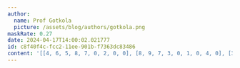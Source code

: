 ```yaml
---
author:
  name: Prof Gotkola
  picture: /assets/blog/authors/gotkola.png
maskRate: 0.27
date: 2024-04-17T14:00:02.021777
id: c8f40f4c-fcc2-11ee-901b-f7363dc83486
content: '[[4, 6, 5, 8, 7, 0, 2, 0, 0], [8, 9, 7, 3, 0, 1, 0, 4, 0], [3, 0, 1, 6, 0, 4, 8, 9, 7], [2, 5, 0, 4, 3, 8, 7, 0, 9], [0, 7, 3, 2, 9, 0, 4, 5, 8], [9, 0, 0, 7, 1, 5, 3, 6, 2], [6, 1, 4, 9, 8, 7, 5, 2, 3], [0, 8, 0, 0, 4, 0, 9, 7, 6], [0, 3, 9, 5, 0, 2, 0, 8, 4]]'
---
```

